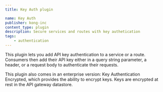 ```yaml
---
title: Key Auth plugin

name: Key Auth
publisher: kong-inc
content_type: plugin
description: Secure services and routes with key authetication
tags:
    - authentication
---
```


This plugin lets you add API key authentication to a service or a route. Consumers then add their API key either in a query string parameter, a header, or a request body to authenticate their requests.

This plugin also comes in an enterprise version: Key Authentication Encrypted, which provides the ability to encrypt keys. Keys are encrypted at rest in the API gateway datastore.